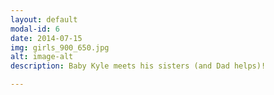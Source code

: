 ```yaml
---
layout: default
modal-id: 6
date: 2014-07-15
img: girls_900_650.jpg
alt: image-alt
description: Baby Kyle meets his sisters (and Dad helps)!

---
```

